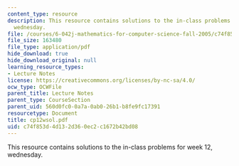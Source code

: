 ```yaml
---
content_type: resource
description: This resource contains solutions to the in-class problems for week 12,
  wednesday.
file: /courses/6-042j-mathematics-for-computer-science-fall-2005/c74f853d4d132d360ec2c1672b42bd08_cp12wsol.pdf
file_size: 163480
file_type: application/pdf
hide_download: true
hide_download_original: null
learning_resource_types:
- Lecture Notes
license: https://creativecommons.org/licenses/by-nc-sa/4.0/
ocw_type: OCWFile
parent_title: Lecture Notes
parent_type: CourseSection
parent_uid: 560d0fc0-0a7a-0ab0-26b1-b8fe9fc17391
resourcetype: Document
title: cp12wsol.pdf
uid: c74f853d-4d13-2d36-0ec2-c1672b42bd08
---
```

This resource contains solutions to the in-class problems for week 12, wednesday.